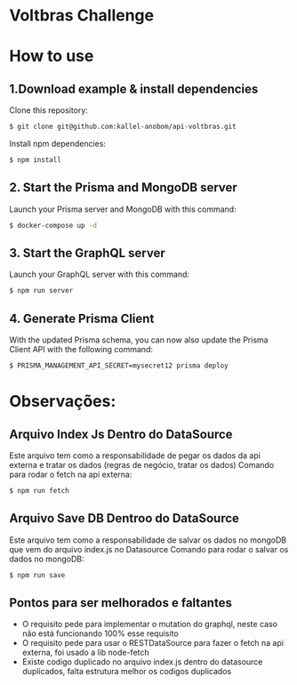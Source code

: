 # Voltbras Challenge

# How to use

## 1.Download example & install dependencies
Clone this repository:
```bash
$ git clone git@github.com:kallel-anobom/api-voltbras.git
```
Install npm dependencies:
```bash
$ npm install
```

## 2. Start the Prisma and MongoDB server
Launch your Prisma server and MongoDB with this command:
```bash
$ docker-compose up -d
```

## 3. Start the GraphQL server
Launch your GraphQL server with this command:
```bash
$ npm run server
```

## 4. Generate Prisma Client
With the updated Prisma schema, you can now also update the Prisma Client API with the following command:
```bash
$ PRISMA_MANAGEMENT_API_SECRET=mysecret12 prisma deploy
```

# Observações:

## Arquivo Index Js Dentro do DataSource
Este arquivo tem como a responsabilidade de pegar os dados da api externa e tratar os dados (regras de negócio, tratar os dados)
Comando para rodar o fetch na api externa:
```bash
$ npm run fetch
```

## Arquivo Save DB Dentroo do DataSource
Este arquivo tem como a responsabilidade de salvar os dados no mongoDB que vem do arquivo index.js no Datasource
Comando para rodar o salvar os dados no mongoDB:
```bash
$ npm run save
```

## Pontos para ser melhorados e faltantes
- O requisito pede para implementar o mutation do graphql, neste caso não está funcionando 100% esse requisito
- O requisito pede para usar o RESTDataSource para fazer o fetch na api externa, foi usado a lib node-fetch
- Existe codigo duplicado no arquivo index.js dentro do datasource duplicados, falta estrutura melhor os codigos duplicados